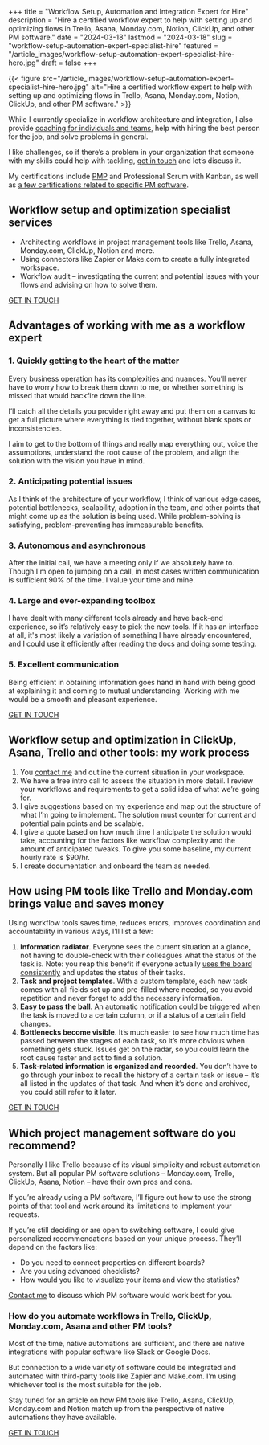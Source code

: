 +++
title = "Workflow Setup, Automation and Integration Expert for Hire"
description = "Hire a certified workflow expert to help with setting up and optimizing flows in Trello, Asana, Monday.com, Notion, ClickUp, and other PM software."
date = "2024-03-18"
lastmod = "2024-03-18"
slug = "workflow-setup-automation-expert-specialist-hire"
featured = "/article_images/workflow-setup-automation-expert-specialist-hire-hero.jpg"
draft = false
+++


{{< figure src="/article_images/workflow-setup-automation-expert-specialist-hire-hero.jpg" alt="Hire a certified workflow expert to help with setting up and optimizing flows in Trello, Asana, Monday.com, Notion, ClickUp, and other PM software." >}}

While I currently specialize in workflow architecture and integration, I also provide [coaching for individuals and teams](/personal-professional-development-coaching/), help with hiring the best person for the job, and solve problems in general.

I like challenges, so if there’s a problem in your organization that someone with my skills could help with tackling, <a href="/contact">get in touch</a> and let’s discuss it.

My certifications include [PMP](/articles/pmp-certification-exam-preparation/) and Professional Scrum with Kanban, as well as [a few certifications related to specific PM software](/articles/workflow-certifications-project-management-software/).


## Workflow setup and optimization specialist services



* Architecting workflows in project management tools like Trello, Asana, Monday.com, ClickUp, Notion and more.
* Using  connectors like Zapier or Make.com to create a fully integrated workspace.
* Workflow audit – investigating the current and potential issues with your flows and advising on how to solve them.

<a class="header_nav_button page_button" href="/contact">GET IN TOUCH</a>


## Advantages of working with me as a workflow expert



### 1. Quickly getting to the heart of the matter

Every business operation has its complexities and nuances. You’ll never have to worry how to break them down to me, or whether something is missed that would backfire down the line.

I’ll catch all the details you provide right away and put them on a canvas to get a full picture where everything is tied together, without blank spots or inconsistencies.



I aim to get to the bottom of things and really map everything out, voice the assumptions, understand the root cause of the problem, and align the solution with the vision you have in mind.



### 2. Anticipating potential issues

As I think of the architecture of your workflow, I think of various edge cases, potential bottlenecks, scalability, adoption in the team, and other points that might come up as the solution is being used. While problem-solving is satisfying, problem-preventing has immeasurable benefits.



### 3. Autonomous and asynchronous

After the initial call, we have a meeting only if we absolutely have to. Though I'm open to jumping on a call, in most cases written communication is sufficient 90% of the time. I value your time and mine.



### 4. Large and ever-expanding toolbox

I have dealt with many different tools already and have back-end experience, so it’s relatively easy to pick the new tools. If it has an interface at all, it's most likely a variation of something I have already encountered, and I could use it efficiently after reading the docs and doing some testing.



### 5. Excellent communication

Being efficient in obtaining information goes hand in hand with being good at explaining it and coming to mutual understanding. Working with me would be a smooth and pleasant experience.

<a class="header_nav_button page_button" href="/contact">GET IN TOUCH</a>


## Workflow setup and optimization in ClickUp, Asana, Trello and other tools: my work process



1. You [contact me](/contact/) and outline the current situation in your workspace.
2. We have a free intro call to assess the situation in more detail. I review your workflows and requirements to get a solid idea of what we’re going for.
3. I give suggestions based on my experience and map out the structure of what I’m going to implement. The solution must counter for current and potential pain points and be scalable.
4. I give a quote based on how much time I anticipate the solution would take, accounting for the factors like workflow complexity and the amount of anticipated tweaks. To give you some baseline, my current hourly rate is $90/hr.
5. I create documentation and onboard the team as needed.


## How using PM tools like Trello and Monday.com brings value and saves money

Using workflow tools saves time, reduces errors, improves coordination and accountability in various ways, I’ll list a few:



1. **Information radiator**. Everyone sees the current situation at a glance, not having to double-check with their colleagues what the status of the task is. Note: you reap this benefit if everyone actually [uses the board consistently](/articles/how-improve-consistency-tips-guide/) and updates the status of their tasks.
2. **Task and project templates**. With a custom template, each new task comes with all fields set up and pre-filled where needed, so you avoid repetition and never forget to add the necessary information.
3. **Easy to pass the ball**. An automatic notification could be triggered when the task is moved to a certain column, or if a status of a certain field changes.
4. **Bottlenecks become visible**. It’s much easier to see how much time has passed between the stages of each task, so it’s more obvious when something gets stuck. Issues get on the radar, so you could learn the root cause faster and act to find a solution.
5. **Task-related information is organized and recorded**. You don’t have to go through your inbox to recall the history of a certain task or issue – it’s all listed in the updates of that task. And when it’s done and archived, you could still refer to it later.

<a class="header_nav_button page_button" href="/contact">GET IN TOUCH</a>


## Which project management software do you recommend?

Personally I like Trello because of its visual simplicity and robust automation system. But all popular PM software solutions – Monday.com, Trello, ClickUp, Asana, Notion – have their own pros and cons.

If you’re already using a PM software, I’ll figure out how to use the strong points of that tool and work around its limitations to implement your requests.

If you’re still deciding or are open to switching software, I could give personalized recommendations based on your unique process. They’ll depend on the factors like:



* Do you need to connect properties on different boards?
* Are you using advanced checklists?
* How would you like to visualize your items and view the statistics?

[Contact me](/contact/) to discuss which PM software would work best for you.


### How do you automate workflows in Trello, ClickUp, Monday.com, Asana and other PM tools?

Most of the time, native automations are sufficient, and there are native integrations with popular software like Slack or Google Docs.

But connection to a wide variety of software could be integrated and automated with third-party tools like Zapier and Make.com. I’m using whichever tool is the most suitable for the job.

Stay tuned for an article on how PM tools like Trello, Asana, ClickUp, Monday.com and Notion match up from the perspective of native automations they have available.

<a class="header_nav_button page_button" href="/contact">GET IN TOUCH</a>
